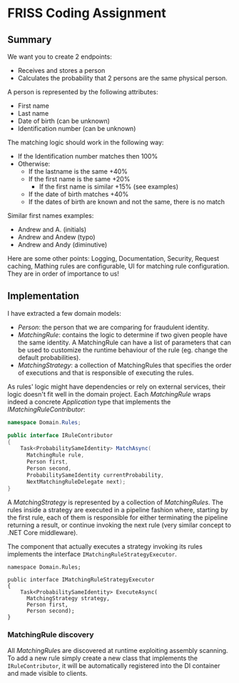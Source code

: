 # FRISS Coding Assignment

## Summary

We want you to create 2 endpoints:
- Receives and stores a person
- Calculates the probability that 2 persons are the same physical person.

A person is represented by the following attributes:
- First name
- Last name
- Date of birth (can be unknown)
- Identification number (can be unknown)

The matching logic should work in the following way:
- If the Identification number matches then 100%
- Otherwise:
  - If the lastname is the same +40% 
  - If the first name is the same +20% 
    - If the first name is similar +15% (see examples)
  - If the date of birth matches +40%
  - If the dates of birth are known and not the same, there is no match

Similar first names examples:
- Andrew and A. (initials)
- Andrew and Andew (typo)
- Andrew and Andy (diminutive)

Here are some other points: Logging, Documentation, Security, Request caching, Mathing rules are configurable, UI
for matching rule configuration. They are in order of importance to us!

## Implementation

I have extracted a few domain models:
- *Person*: the person that we are comparing for fraudulent identity.
- *MatchingRule*: contains the logic to determine if two given people have the same identity. A MatchingRule can have a list of parameters that can be used to customize the runtime behaviour of the rule (eg. change the default probabilities).
- *MatchingStrategy*: a collection of MatchingRules that specifies the order of executions and that is responsible of executing the rules.

As rules' logic might have dependencies or rely on external services, their logic doesn't fit well in the domain project.
Each *MatchingRule* wraps indeed a concrete *Application* type that implements the *IMatchingRuleContributor*:

```csharp
namespace Domain.Rules;

public interface IRuleContributor
{
    Task<ProbabilitySameIdentity> MatchAsync(
      MatchingRule rule,
      Person first,
      Person second,
      ProbabilitySameIdentity currentProbability,
      NextMatchingRuleDelegate next);
}
```

A *MatchingStrategy* is represented by a collection of *MatchingRules*.
The rules inside a strategy are executed in a pipeline fashion where,
starting by the first rule, each of them is responsible for 
either terminating the pipeline returning a result, 
or continue invoking the next rule (very similar concept to .NET Core middleware).

The component that actually executes a strategy invoking its rules implements the interface `IMatchingRuleStrategyExecutor`.

```
namespace Domain.Rules;

public interface IMatchingRuleStrategyExecutor
{
    Task<ProbabilitySameIdentity> ExecuteAsync(
      MatchingStrategy strategy,
      Person first,
      Person second);
}
```

### MatchingRule discovery

All *MatchingRule*s are discovered at runtime exploiting assembly scanning.
To add a new rule simply create a new class that implements the `IRuleContributor`, it will be automatically
registered into the DI container and made visible to clients.
